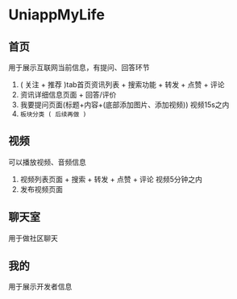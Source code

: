 # UniappMyLife

## 首页
用于展示互联网当前信息，有提问、回答环节
1. ( 关注 + 推荐 )tab首页资讯列表 + 搜索功能 + 转发 + 点赞 + 评论
2. 资讯详细信息页面 + 回答/评价 
3. 我要提问页面(标题+内容+(底部添加图片、添加视频))   视频15s之内
4. `板块分类 ( 后续再做 )`

## 视频
可以播放视频、音频信息
1. 视频列表页面 + 搜索 + 转发 + 点赞 + 评论   视频5分钟之内
2. 发布视频页面

## 聊天室
用于做社区聊天

## 我的
用于展示开发者信息
